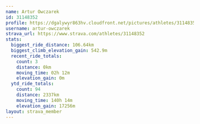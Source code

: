 ```yaml
---
name: Artur Owczarek
id: 31148352
profile: https://dgalywyr863hv.cloudfront.net/pictures/athletes/31148352/15906846/1/large.jpg
username: artur-owczarek
strava_url: https://www.strava.com/athletes/31148352
stats:
  biggest_ride_distance: 106.64km
  biggest_climb_elevation_gain: 542.9m
  recent_ride_totals:
    count: 3
    distance: 0km
    moving_time: 02h 12m
    elevation_gain: 0m
  ytd_ride_totals:
    count: 94
    distance: 2337km
    moving_time: 140h 14m
    elevation_gain: 17256m
layout: strava_member
--- 
```

